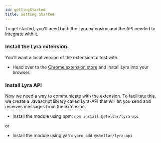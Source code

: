 ```yaml
---
id: gettingStarted
title: Getting Started
---
```


To get started, you'll need both the Lyra extension and the API needed to integrate with it.

### Install the Lyra extension.

You'll want a local version of the extension to test with.

- Head over to the [Chrome extension store](https://chrome.google.com/webstore/category/extensions?hl=en) and install Lyra into your browser.

### Install Lyra API

Now we need a way to communicate with the extension. To facilitate this, we create a Javascript library called Lyra-API that will let you send and receives messages from the extension.

- Install the module using npm: `npm install @stellar/lyra-api`

or

- Install the module using yarn: `yarn add @stellar/lyra-api`
